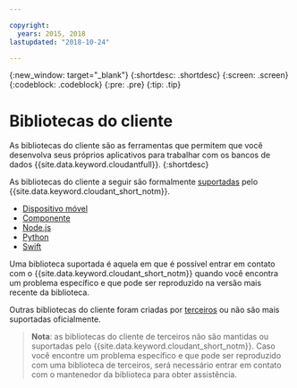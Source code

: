 ```yaml
---

copyright:
  years: 2015, 2018
lastupdated: "2018-10-24"

---
```


{:new_window: target="_blank"}
{:shortdesc: .shortdesc}
{:screen: .screen}
{:codeblock: .codeblock}
{:pre: .pre}
{:tip: .tip}

<!-- Acrolinx: 2017-05-10 -->

# Bibliotecas do cliente

As bibliotecas do cliente são as ferramentas que permitem que você desenvolva seus próprios aplicativos
para trabalhar com os bancos de dados {{site.data.keyword.cloudantfull}}.
{:shortdesc}

As bibliotecas do cliente a seguir são formalmente [suportadas](supported.html) pelo {{site.data.keyword.cloudant_short_notm}}.

-	[Dispositivo móvel](supported.html#mobile)
-	[Componente](supported.html#java)
-	[Node.js](supported.html#node-js)
-	[Python](supported.html#python)
-	[Swift](supported.html#swift)

Uma biblioteca suportada é aquela em que é possível entrar em contato com o {{site.data.keyword.cloudant_short_notm}} quando você encontra um
problema específico e que pode ser reproduzido na versão mais recente da biblioteca.

Outras bibliotecas do cliente foram criadas por
[terceiros](thirdparty.html#third-party-client-libraries) ou não são mais suportadas oficialmente.

>   **Nota**: as bibliotecas do cliente de terceiros não são mantidas ou suportadas pelo {{site.data.keyword.cloudant_short_notm}}.
    Caso você encontre um problema específico e que pode ser reproduzido com
uma biblioteca de terceiros, será necessário entrar em contato com o mantenedor da biblioteca
para obter assistência.
